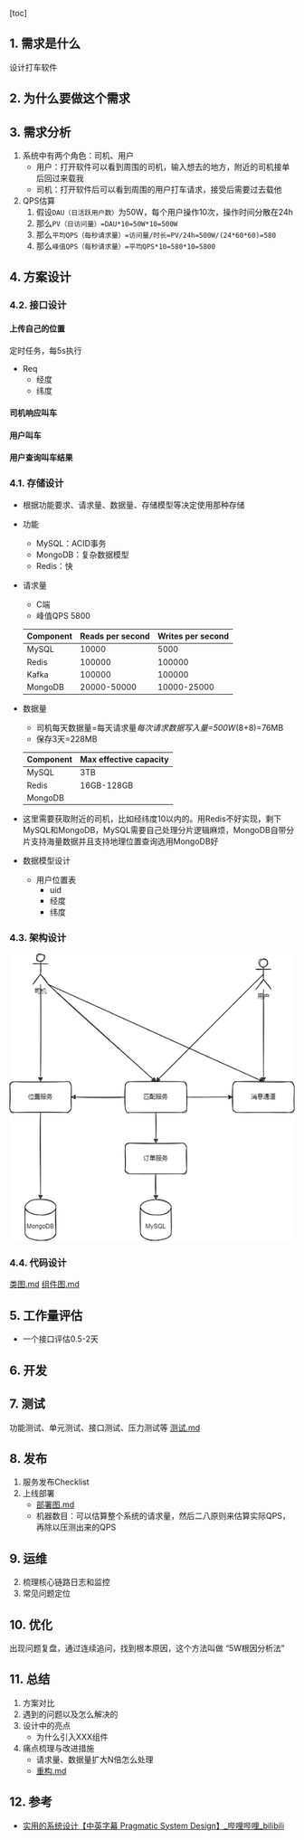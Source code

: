 [toc]



## 1. 需求是什么
设计打车软件
## 2. 为什么要做这个需求

## 3. 需求分析
1. 系统中有两个角色：司机、用户
    - 用户：打开软件可以看到周围的司机，输入想去的地方，附近的司机接单后回过来载我
    - 司机：打开软件后可以看到周围的用户打车请求，接受后需要过去载他
3. QPS估算
    1. 假设`DAU（日活跃用户数）`为50W，每个用户操作10次，操作时间分散在24h
    2. 那么`PV（日访问量）=DAU*10=50W*10=500W`
    3. 那么`平均QPS（每秒请求量）=访问量/时长=PV/24h=500W/(24*60*60)=580`
    4. 那么`峰值QPS（每秒请求量）=平均QPS*10=580*10=5800`
## 4. 方案设计


### 4.2. 接口设计
#### 上传自己的位置
定时任务，每5s执行
- Req
    - 经度
    - 纬度
#### 司机响应叫车

#### 用户叫车
#### 用户查询叫车结果

### 4.1. 存储设计

- 根据功能要求、请求量、数据量、存储模型等决定使用那种存储
- 功能
    - MySQL：ACID事务
    - MongoDB：复杂数据模型
    - Redis：快
- 请求量
    - C端
    - 峰值QPS 5800
    
    |   Component   | Reads per second | Writes per second |
    | ------------- | ---------------- | ----------------- |
    | MySQL         | 10000            | 5000              |
    | Redis         | 100000           | 100000            |
    | Kafka | 100000           | 100000            |
    | MongoDB         | 20000-50000      | 10000-25000       |
- 数据量
    - 司机每天数据量=每天请求量*每次请求数据写入量=500W*(8+8)=76MB
    - 保存3天=228MB
    
    |     Component     | Max effective capacity |
    | ----------------- | ---------------------- |
    | MySQL             | 3TB                    |
    | Redis | 16GB-128GB             |
    | MongoDB             |                        |
- 这里需要获取附近的司机，比如经纬度10以内的。用Redis不好实现，剩下MySQL和MongoDB，MySQL需要自己处理分片逻辑麻烦，MongoDB自带分片支持海量数据并且支持地理位置查询选用MongoDB好
- 数据模型设计
    - 用户位置表
        - uid
        - 经度
        - 纬度



### 4.3. 架构设计
![打车系统](https://raw.githubusercontent.com/TDoct/images/master/1647677994_20220319161949454_6469.png)
### 4.4. 代码设计
[类图.md](../Software_Engineering/建模/类图.md)
[组件图.md](../Software_Engineering/建模/组件图.md)

## 5. 工作量评估
- 一个接口评估0.5-2天
## 6. 开发


## 7. 测试
功能测试、单元测试、接口测试、压力测试等
[测试.md](../Test/测试.md)


## 8. 发布
1. 服务发布Checklist
2. 上线部署
    - [部署图.md](建模/部署图.md)
    - 机器数目：可以估算整个系统的请求量，然后二八原则来估算实际QPS，再除以压测出来的QPS

## 9. 运维
2. 梳理核心链路日志和监控
3. 常见问题定位
## 10. 优化
出现问题复盘，通过连续追问，找到根本原因，这个方法叫做 “5W根因分析法”
## 11. 总结

1. 方案对比
2. 遇到的问题以及怎么解决的
3. 设计中的亮点
    - 为什么引入XXX组件
3. 痛点梳理与改进措施
    - 请求量、数据量扩大N倍怎么处理
    - [重构.md](重构.md)
## 12. 参考
- [实用的系统设计【中英字幕 Pragmatic System Design】\_哔哩哔哩\_bilibili](https://www.bilibili.com/video/BV1PF411x7fA?p=38)